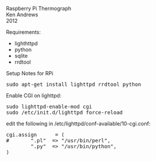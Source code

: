 Raspberry Pi Thermograph <br />
Ken Andrews <br />
2012 <br />

Requirements:<br />
<ul>
<li>lighthttpd</li>
<li>python</li>
<li>sqlite</li>
<li>rrdtool</li>
</ul>

Setup Notes for RPi<br />
<pre>
sudo apt-get install lighttpd rrdtool python
</pre>

Enable CGI on lighttpd:
<pre>
sudo lighttpd-enable-mod cgi
sudo /etc/init.d/lighttpd force-reload
</pre>

edit the following in /etc/lighttpd/conf-available/10-cgi.conf:
<pre>
cgi.assign      = (
#       ".pl"  => "/usr/bin/perl",
        ".py"  => "/usr/bin/python",
)

</pre>
